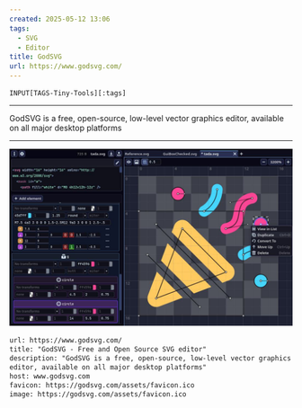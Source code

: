 ```yaml
---
created: 2025-05-12 13:06
tags:
  - SVG
  - Editor
title: GodSVG
url: https://www.godsvg.com/
---
```

```meta-bind
INPUT[TAGS-Tiny-Tools][:tags]
```

___
GodSVG is a free, open-source, low-level vector graphics editor, available on all major desktop platforms
___

![|352x220](_attachments/god-svg.jpeg)

```cardlink
url: https://www.godsvg.com/
title: "GodSVG - Free and Open Source SVG editor"
description: "GodSVG is a free, open-source, low-level vector graphics editor, available on all major desktop platforms"
host: www.godsvg.com
favicon: https://godsvg.com/assets/favicon.ico
image: https://godsvg.com/assets/favicon.ico
```
